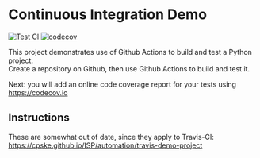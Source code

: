 Continuous Integration Demo
==
[![Test Cl](https://github.com/pinpimarn/demo-pyci/actions/workflows/run_test.yml/badge.svg)](https://github.com/pinpimarn/demo-pyci/actions/workflows/run_test.yml)
[![codecov](https://codecov.io/gh/pinpimarn/demo-pyci/branch/master/graph/badge.svg)](https://codecov.io/gh/pinpimarn/demo-pyci)

This project demonstrates use of Github Actions to build and test a Python project.  
Create a repository on Github, then use Github Actions to build and test it.

Next: you will add an online code coverage report for your tests using <https://codecov.io>

## Instructions

These are somewhat out of date, since they apply to Travis-CI:
<https://cpske.github.io/ISP/automation/travis-demo-project>


